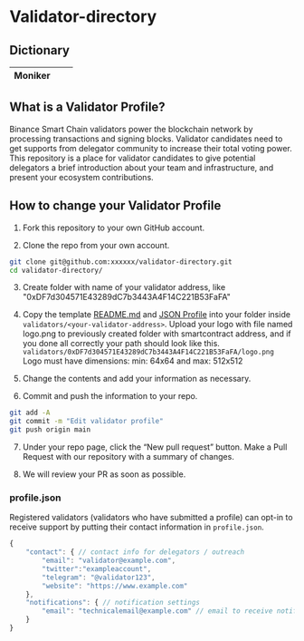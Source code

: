 # Validator-directory

## Dictionary
| Moniker               |                                                                                       |                                                                                                           |
|-----------------------|---------------------------------------------------------------------------------------|-----------------------------------------------------------------------------------------------------------|

## What is a Validator Profile?

Binance Smart Chain validators power the blockchain network by processing transactions and signing blocks. Validator candidates need to get supports from delegator community to increase their total voting power. This repository is a place for validator candidates to give potential delegators a brief introduction about your team and infrastructure, and present your ecosystem contributions.


## How to change your Validator Profile

1. Fork this repository to your own GitHub account.

2. Clone the repo from your own account. 

```sh
git clone git@github.com:xxxxxx/validator-directory.git
cd validator-directory/
```

3. Create folder with name of your validator address, like "0xDF7d304571E43289dC7b3443A4F14C221B53FaFA"

4. Copy the template [README.md](./template/README.md) and [JSON Profile](./template/profile.json) into your folder inside `validators/<your-validator-address>`. Upload your logo with file named logo.png to previously created folder with smartcontract address, and if you done all correctly your path should look like this.    `validators/0xDF7d304571E43289dC7b3443A4F14C221B53FaFA/logo.png` Logo must have dimensions: min: 64x64 and max: 512x512 

5. Change the contents and add your information as necessary. 

6. Commit and push the information to your repo.

```sh
git add -A
git commit -m "Edit validator profile"
git push origin main
```

7. Under your repo page, click the “New pull request” button. Make a Pull Request with our repository with a summary of changes.

8. We will review your PR as soon as possible. 


### profile.json

Registered validators (validators who have submitted a profile) can opt-in to receive support by putting their contact information in `profile.json`. 

```javascript
{
    "contact": { // contact info for delegators / outreach
        "email": "validator@example.com",
        "twitter":"exampleaccount",
        "telegram": "@validator123",
        "website": "https://www.example.com"
    },
    "notifications": { // notification settings
        "email": "technicalemail@example.com" // email to receive notifications
    }
}
```

